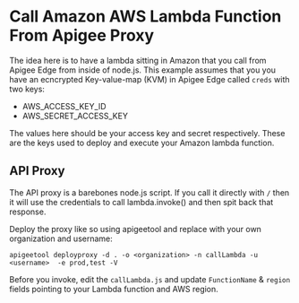 # Call Amazon AWS Lambda Function From Apigee Proxy
The idea here is to have a lambda sitting in Amazon that you call from Apigee Edge from inside of node.js. This example assumes that you you have an ecncrypted Key-value-map (KVM) in Apigee Edge called `creds` with two keys:

* AWS_ACCESS_KEY_ID
* AWS_SECRET_ACCESS_KEY

The values here should be your access key and secret respectively. These are the keys used to deploy and execute your Amazon lambda function.

## API Proxy
The API proxy is a barebones node.js script.  If you call it directly with `/` then it will use the credentials to call lambda.invoke() and then spit back that response.

Deploy the proxy like so using apigeetool and replace with your own organization and username:

```
apigeetool deployproxy -d . -o <organization> -n callLambda -u <username>  -e prod,test -V
``` 

Before you invoke, edit the `callLambda.js` and update `FunctionName` & `region` fields pointing to your Lambda function and AWS region.
